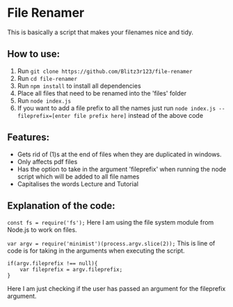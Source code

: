 # File Renamer
This is basically a script that makes your filenames nice and tidy.

## How to use:
1. Run `git clone https://github.com/Blitz3r123/file-renamer`
2. Run `cd file-renamer`
3. Run `npm install` to install all dependencies
4. Place all files that need to be renamed into the 'files' folder
5. Run `node index.js`
6. If you want to add a file prefix to all the names just run `node index.js --fileprefix=[enter file prefix here]` instead of the above code

## Features:
- Gets rid of (1)s at the end of files when they are duplicated in windows.
- Only affects pdf files
- Has the option to take in the argument 'fileprefix' when running the node script which will be added to all file names
- Capitalises the words Lecture and Tutorial

## Explanation of the code:
`const fs = require('fs');`
Here I am using the file system module from Node.js to work on files.

`var argv = require('minimist')(process.argv.slice(2));`
This is line of code is for taking in the arguments when executing the script.

```
if(argv.fileprefix !== null){
	var fileprefix = argv.fileprefix;
}
```
Here I am just checking if the user has passed an argument for the fileprefix argument.



